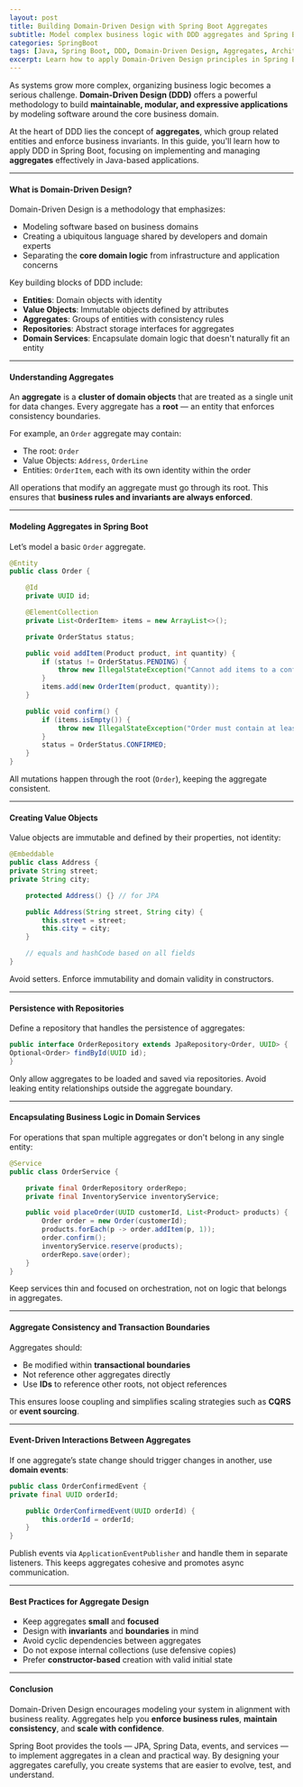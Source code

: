 ```yaml
---
layout: post
title: Building Domain-Driven Design with Spring Boot Aggregates
subtitle: Model complex business logic with DDD aggregates and Spring Boot for scalable and maintainable applications
categories: SpringBoot
tags: [Java, Spring Boot, DDD, Domain-Driven Design, Aggregates, Architecture, CQRS]
excerpt: Learn how to apply Domain-Driven Design principles in Spring Boot using aggregates. Build maintainable systems by modeling rich domain logic, enforcing boundaries, and aligning code with business concepts.
---
```

As systems grow more complex, organizing business logic becomes a serious challenge. **Domain-Driven Design (DDD)** offers a powerful methodology to build **maintainable, modular, and expressive applications** by modeling software around the core business domain.

At the heart of DDD lies the concept of **aggregates**, which group related entities and enforce business invariants. In this guide, you'll learn how to apply DDD in Spring Boot, focusing on implementing and managing **aggregates** effectively in Java-based applications.

---

#### What is Domain-Driven Design?

Domain-Driven Design is a methodology that emphasizes:

- Modeling software based on business domains
- Creating a ubiquitous language shared by developers and domain experts
- Separating the **core domain logic** from infrastructure and application concerns

Key building blocks of DDD include:
- **Entities**: Domain objects with identity
- **Value Objects**: Immutable objects defined by attributes
- **Aggregates**: Groups of entities with consistency rules
- **Repositories**: Abstract storage interfaces for aggregates
- **Domain Services**: Encapsulate domain logic that doesn't naturally fit an entity

---

#### Understanding Aggregates

An **aggregate** is a **cluster of domain objects** that are treated as a single unit for data changes. Every aggregate has a **root** — an entity that enforces consistency boundaries.

For example, an `Order` aggregate may contain:
- The root: `Order`
- Value Objects: `Address`, `OrderLine`
- Entities: `OrderItem`, each with its own identity within the order

All operations that modify an aggregate must go through its root. This ensures that **business rules and invariants are always enforced**.

---

#### Modeling Aggregates in Spring Boot

Let’s model a basic `Order` aggregate.

```java
@Entity
public class Order {

    @Id
    private UUID id;

    @ElementCollection
    private List<OrderItem> items = new ArrayList<>();

    private OrderStatus status;

    public void addItem(Product product, int quantity) {
        if (status != OrderStatus.PENDING) {
            throw new IllegalStateException("Cannot add items to a confirmed order");
        }
        items.add(new OrderItem(product, quantity));
    }

    public void confirm() {
        if (items.isEmpty()) {
            throw new IllegalStateException("Order must contain at least one item");
        }
        status = OrderStatus.CONFIRMED;
    }
}
```

All mutations happen through the root (`Order`), keeping the aggregate consistent.

---

#### Creating Value Objects

Value objects are immutable and defined by their properties, not identity:

```java
@Embeddable
public class Address {
private String street;
private String city;

    protected Address() {} // for JPA

    public Address(String street, String city) {
        this.street = street;
        this.city = city;
    }

    // equals and hashCode based on all fields
}
```

Avoid setters. Enforce immutability and domain validity in constructors.

---

#### Persistence with Repositories

Define a repository that handles the persistence of aggregates:

```java
public interface OrderRepository extends JpaRepository<Order, UUID> {
Optional<Order> findById(UUID id);
}
```

Only allow aggregates to be loaded and saved via repositories. Avoid leaking entity relationships outside the aggregate boundary.

---

#### Encapsulating Business Logic in Domain Services

For operations that span multiple aggregates or don't belong in any single entity:

```java
@Service
public class OrderService {

    private final OrderRepository orderRepo;
    private final InventoryService inventoryService;

    public void placeOrder(UUID customerId, List<Product> products) {
        Order order = new Order(customerId);
        products.forEach(p -> order.addItem(p, 1));
        order.confirm();
        inventoryService.reserve(products);
        orderRepo.save(order);
    }
}
```

Keep services thin and focused on orchestration, not on logic that belongs in aggregates.

---

#### Aggregate Consistency and Transaction Boundaries

Aggregates should:
- Be modified within **transactional boundaries**
- Not reference other aggregates directly
- Use **IDs** to reference other roots, not object references

This ensures loose coupling and simplifies scaling strategies such as **CQRS** or **event sourcing**.

---

#### Event-Driven Interactions Between Aggregates

If one aggregate’s state change should trigger changes in another, use **domain events**:

```java
public class OrderConfirmedEvent {
private final UUID orderId;

    public OrderConfirmedEvent(UUID orderId) {
        this.orderId = orderId;
    }
}
```

Publish events via `ApplicationEventPublisher` and handle them in separate listeners. This keeps aggregates cohesive and promotes async communication.

---

#### Best Practices for Aggregate Design

- Keep aggregates **small** and **focused**
- Design with **invariants** and **boundaries** in mind
- Avoid cyclic dependencies between aggregates
- Do not expose internal collections (use defensive copies)
- Prefer **constructor-based** creation with valid initial state

---

#### Conclusion

Domain-Driven Design encourages modeling your system in alignment with business reality. Aggregates help you **enforce business rules**, **maintain consistency**, and **scale with confidence**.

Spring Boot provides the tools — JPA, Spring Data, events, and services — to implement aggregates in a clean and practical way. By designing your aggregates carefully, you create systems that are easier to evolve, test, and understand.

